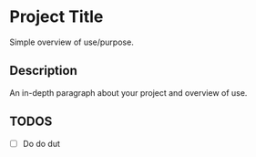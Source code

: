 # Project Title

Simple overview of use/purpose.

## Description

An in-depth paragraph about your project and overview of use.

## TODOS

- [ ] Do do dut
